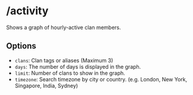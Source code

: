 # /activity

Shows a graph of hourly-active clan members.

## Options

- `clans`: Clan tags or aliases (Maximum 3)
- `days`: The number of days is displayed in the graph.
- `limit`: Number of clans to show in the graph.
- `timezone`: Search timezone by city or country. (e.g. London, New York, Singapore, India, Sydney)

